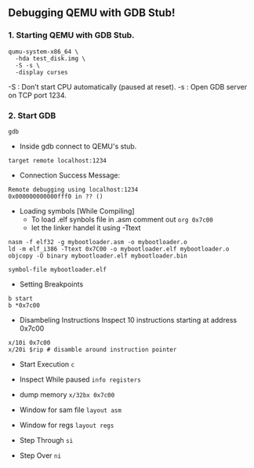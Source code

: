 ## Debugging QEMU with GDB Stub!

### 1. Starting QEMU with GDB Stub.

```shell
qumu-system-x86_64 \
  -hda test_disk.img \
  -S -s \
  -display curses
```

-S : Don’t start CPU automatically (paused at reset).
-s : Open GDB server on TCP port 1234.

### 2. Start GDB

```shell
gdb
```

- Inside gdb connect to QEMU's stub.
```shell
target remote localhost:1234
```

- Connection Success Message:
```shell
Remote debugging using localhost:1234
0x000000000000fff0 in ?? () 
```

- Loading symbols [While Compiling]
    - To load .elf synbols file in .asm comment out `org 0x7c00`
    - let the linker handel it using -Ttext
```shell
nasm -f elf32 -g mybootloader.asm -o mybootloader.o
ld -m elf_i386 -Ttext 0x7C00 -o mybootloader.elf mybootloader.o
objcopy -O binary mybootloader.elf mybootloader.bin
```

```shell
symbol-file mybootloader.elf
```

- Setting Breakpoints
```shell
b start
b *0x7c00
```

- Disambeling Instructions
Inspect 10 instructions starting at address 0x7c00
```shell
x/10i 0x7c00
x/20i $rip # disamble around instruction pointer
```

- Start Execution `c`

- Inspect While paused `info registers`

- dump memory `x/32bx 0x7c00`

- Window for sam file `layout asm`

- Window for regs `layout regs`

- Step Through `si`

- Step Over `ni`


